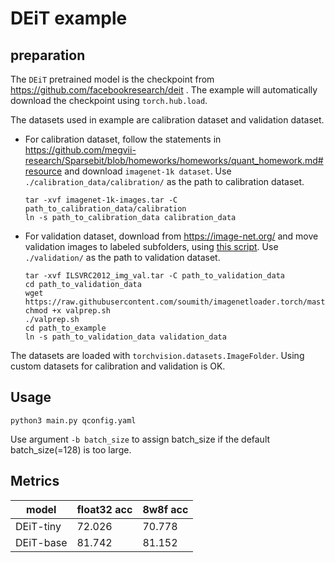 # DEiT example

## preparation

The `DEiT` pretrained model is the checkpoint from https://github.com/facebookresearch/deit . The example will automatically download the checkpoint using `torch.hub.load`.

The datasets used in example are calibration dataset and validation dataset.

- For calibration dataset, follow the statements in https://github.com/megvii-research/Sparsebit/blob/homeworks/homeworks/quant_homework.md#resource and download `imagenet-1k dataset`. Use `./calibration_data/calibration/` as the path to calibration dataset.
  ```shell
  tar -xvf imagenet-1k-images.tar -C path_to_calibration_data/calibration
  ln -s path_to_calibration_data calibration_data
  ```

- For validation dataset, download from https://image-net.org/ and move validation images to labeled subfolders, using [this script](https://raw.githubusercontent.com/soumith/imagenetloader.torch/master/valprep.sh). Use `./validation/` as the path to validation dataset.
  ```shell
  tar -xvf ILSVRC2012_img_val.tar -C path_to_validation_data
  cd path_to_validation_data
  wget https://raw.githubusercontent.com/soumith/imagenetloader.torch/master/valprep.sh
  chmod +x valprep.sh
  ./valprep.sh
  cd path_to_example
  ln -s path_to_validation_data validation_data
  ```

The datasets are loaded with `torchvision.datasets.ImageFolder`. Using custom datasets for calibration and validation is OK.

## Usage

```shell
python3 main.py qconfig.yaml
```
Use argument `-b batch_size` to assign batch_size if the default batch_size(=128) is too large.

## Metrics

|model|float32 acc|8w8f acc|
|-|-|-|
|DEiT-tiny|72.026|70.778|
|DEiT-base|81.742|81.152|
